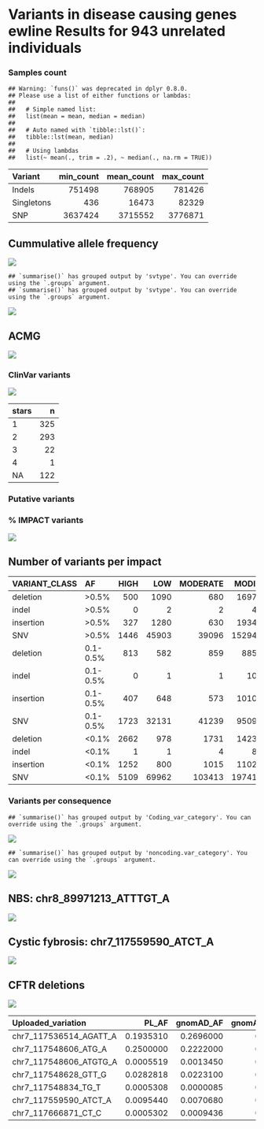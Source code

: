 Variants in disease causing genes ewline Results for 943 unrelated
individuals
================

### Samples count

    ## Warning: `funs()` was deprecated in dplyr 0.8.0.
    ## Please use a list of either functions or lambdas: 
    ## 
    ##   # Simple named list: 
    ##   list(mean = mean, median = median)
    ## 
    ##   # Auto named with `tibble::lst()`: 
    ##   tibble::lst(mean, median)
    ## 
    ##   # Using lambdas
    ##   list(~ mean(., trim = .2), ~ median(., na.rm = TRUE))

| Variant    | min\_count | mean\_count | max\_count |
|:-----------|-----------:|------------:|-----------:|
| Indels     |     751498 |      768905 |     781426 |
| Singletons |        436 |       16473 |      82329 |
| SNP        |    3637424 |     3715552 |    3776871 |

## Cummulative allele frequency

<!-- ```{r af_hist,echo=FALSE} -->
<!-- af <- read.table('../input/multisample_20210519.dv.bcfnorm.filtered.ACgt0.AF_list.tsv') -->
<!-- colnames(af) <- c('AF','id', 'allele_frequency', 'SNP', 'number_of_transitions', 'number_of transversions', 'indel', 'repeat-consistent','repeat-inconsistent', 'not_applicable') -->
<!-- af$allele_frequency[1] <- 0.000530223 -->
<!-- af_plot <- af %>% select(allele_frequency,SNP,indel)  -->
<!-- af_plot$SNP <- cumsum(af_plot$SNP)/1e+6 -->
<!-- af_plot$indel <- cumsum(af_plot$indel)/1e+6 -->
<!-- type.colors <- c(SNP = "#27384A", indel ="#48C095") -->
<!-- af_plot %>% -->
<!--   pivot_longer(-allele_frequency,names_to = 'Variant class', -->
<!--                values_to = 'Cummulative number of variants (millions)') %>% -->
<!--   ggplot(aes(allele_frequency,`Cummulative number of variants (millions)`, -->
<!--              col=`Variant class`)) + -->
<!--   geom_line() + -->
<!--   xlab('Allele frequency') + -->
<!--   scale_color_manual(values = type.colors) + -->
<!--   scale_y_continuous(breaks = seq(0,30,2)) + -->
<!--   theme_classic() -->
<!-- ``` -->

![](variants_af_files/figure-gfm/af_hist_pct-1.jpeg)<!-- -->

    ## `summarise()` has grouped output by 'svtype'. You can override using the `.groups` argument.
    ## `summarise()` has grouped output by 'svtype'. You can override using the `.groups` argument.

![](variants_af_files/figure-gfm/sv.af.hist-1.jpeg)<!-- -->

## ACMG

![](variants_af_files/figure-gfm/ACMG-1.jpeg)<!-- -->

### ClinVar variants

![](variants_af_files/figure-gfm/clinvar-1.jpeg)<!-- -->

| stars |   n |
|:------|----:|
| 1     | 325 |
| 2     | 293 |
| 3     |  22 |
| 4     |   1 |
| NA    | 122 |

### Putative variants

### % IMPACT variants

![](variants_af_files/figure-gfm/unnamed-chunk-3-1.jpeg)<!-- -->

<!-- ### 7. Variants per functional category -->
<!-- ```{r, echo=FALSE} -->
<!-- type.colors <- c(Exonic = "#27384A", Intronic ="#48C095", Noncoding = "#B6B6B6") -->
<!-- # consequence <- read.table('../input/diseases/consequence_ready.tsv',header=T) -->
<!-- # -->
<!-- # consequence$group <- factor(consequence$group) -->
<!-- # consequence$group <- ordered(consequence$group, levels = c("<0.1%", "0.1-0.5%", ">0.5%")) -->
<!-- # -->
<!-- # write.table(consequence,'consequence_summary.tsv',quote = F,col.names = T,sep='\t',row.names = F) -->
<!-- # -->
<!-- # cons_list <- consequence %>% group_by(Consequence) %>% -->
<!-- #   summarise(n = sum(n)) -->
<!-- #   write.table(cons_list,'consequence_list.tsv', quote = F,col.names = T,sep='\t',row.names = F) -->
<!-- # -->
<!-- #  consequence %>% -->
<!-- #   ggplot(aes(fill=type,y=n,x=group)) + -->
<!-- #   geom_bar(position="fill", stat="identity") + -->
<!-- #   theme_classic() + -->
<!-- #   scale_fill_manual(values = type.colors) + -->
<!-- #   xlab('Allele frequencies') + -->
<!-- #   ylab('% of variants') -->
<!-- # -->
<!-- # glimpse(consequence) -->
<!-- ``` -->

## Number of variants per impact

| VARIANT\_CLASS | AF       | HIGH |   LOW | MODERATE | MODIFIER |
|:---------------|:---------|-----:|------:|---------:|---------:|
| deletion       | &gt;0.5% |  500 |  1090 |      680 |  1697005 |
| indel          | &gt;0.5% |    0 |     2 |        2 |     4929 |
| insertion      | &gt;0.5% |  327 |  1280 |      630 |  1934758 |
| SNV            | &gt;0.5% | 1446 | 45903 |    39096 | 15294308 |
| deletion       | 0.1-0.5% |  813 |   582 |      859 |   885811 |
| indel          | 0.1-0.5% |    0 |     1 |        1 |    10935 |
| insertion      | 0.1-0.5% |  407 |   648 |      573 |  1010671 |
| SNV            | 0.1-0.5% | 1723 | 32131 |    41239 |  9509163 |
| deletion       | &lt;0.1% | 2662 |   978 |     1731 |  1423061 |
| indel          | &lt;0.1% |    1 |     1 |        4 |     8770 |
| insertion      | &lt;0.1% | 1252 |   800 |     1015 |  1102882 |
| SNV            | &lt;0.1% | 5109 | 69962 |   103413 | 19741686 |

### Variants per consequence

    ## `summarise()` has grouped output by 'Coding_var_category'. You can override using the `.groups` argument.

![](variants_af_files/figure-gfm/unnamed-chunk-4-1.jpeg)<!-- -->

    ## `summarise()` has grouped output by 'noncoding.var_category'. You can override using the `.groups` argument.

![](variants_af_files/figure-gfm/unnamed-chunk-4-2.jpeg)<!-- -->

## NBS: chr8\_89971213\_ATTTGT\_A

![](variants_af_files/figure-gfm/NBS-1.jpeg)<!-- -->

## Cystic fybrosis: chr7\_117559590\_ATCT\_A

![](variants_af_files/figure-gfm/Mucoviscidosis-1.jpeg)<!-- -->

## CFTR deletions

![](variants_af_files/figure-gfm/CFTR-1.jpeg)<!-- -->

| Uploaded\_variation       |    PL\_AF | gnomAD\_AF | gnomAD\_AFR\_AF | gnomAD\_AMR\_AF | gnomAD\_ASJ\_AF | gnomAD\_EAS\_AF | gnomAD\_FIN\_AF | gnomAD\_NFE\_AF | gnomAD\_OTH\_AF | gnomAD\_SAS\_AF |
|:--------------------------|----------:|-----------:|----------------:|----------------:|----------------:|----------------:|----------------:|----------------:|----------------:|----------------:|
| chr7\_117536514\_AGATT\_A | 0.1935310 |  0.2696000 |       0.2159000 |        0.384300 |        0.170500 |       0.4153000 |        0.300100 |       0.1875000 |        0.245500 |       0.3452000 |
| chr7\_117548606\_ATG\_A   | 0.2500000 |  0.2222000 |       0.4383000 |        0.144200 |        0.159400 |       0.0236600 |        0.260300 |       0.2703000 |        0.222900 |       0.1627000 |
| chr7\_117548606\_ATGTG\_A | 0.0005519 |  0.0013450 |       0.0056910 |        0.001099 |        0.000312 |       0.0000694 |        0.001146 |       0.0014410 |        0.001383 |       0.0003595 |
| chr7\_117548628\_GTT\_G   | 0.0282818 |  0.0223100 |       0.0669800 |        0.011230 |        0.017300 |       0.0014670 |        0.028040 |       0.0283400 |        0.022420 |       0.0063610 |
| chr7\_117548834\_TG\_T    | 0.0005308 |  0.0000085 |       0.0000000 |        0.000000 |        0.000000 |       0.0000000 |        0.000000 |       0.0000191 |        0.000000 |       0.0000000 |
| chr7\_117559590\_ATCT\_A  | 0.0095440 |  0.0070680 |       0.0029540 |        0.003673 |        0.005557 |       0.0000000 |        0.002222 |       0.0122700 |        0.006856 |       0.0019930 |
| chr7\_117666871\_CT\_C    | 0.0005302 |  0.0009436 |       0.0000617 |        0.000116 |        0.019400 |       0.0000000 |        0.000000 |       0.0002149 |        0.001802 |       0.0000000 |
